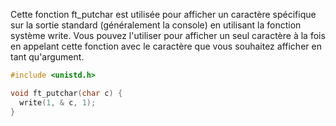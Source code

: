 Cette fonction ft_putchar est utilisée pour afficher un caractère spécifique sur la sortie standard (généralement la console) en utilisant la fonction système write. Vous pouvez l'utiliser pour afficher un seul caractère à la fois en appelant cette fonction avec le caractère que vous souhaitez afficher en tant qu'argument.

```c
#include <unistd.h>

void ft_putchar(char c) {
  write(1, & c, 1);
}
```
